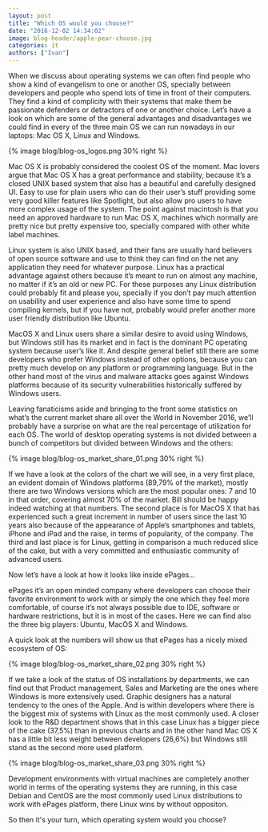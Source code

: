 ```yaml
---
layout: post
title: "Which OS would you choose?"
date: "2016-12-02 14:34:02"
image: blog-header/apple-pear-choose.jpg
categories: it
authors: ["Ivan"]
---
```


When we discuss about operating systems we can often find people who show a kind of evangelism to one or another OS, specially between developers and people who spend lots of time in front of their computers. They find a kind of complicity with their systems that make them be passionate defenders or detractors of one or another choice. Let’s have a look on which are some of the general advantages and disadvantages we could find in every of the three main OS we can run nowadays in our laptops: Mac OS X, Linux and Windows.

{% image blog/blog-os_logos.png 30% right %}

Mac OS X is probably considered the coolest OS of the moment. Mac lovers argue that Mac OS X has a great performance and stability, because it’s a closed UNIX based system that also has a beautiful and carefully designed UI. Easy to use for plain users who can do their user’s stuff providing some very good killer features like Spotlight, but also allow pro users to have more complex usage of the system. The point against macintosh is that you need an approved hardware to run Mac OS X, machines which normally are pretty nice but pretty expensive too, specially compared with other white label machines.

Linux system is also UNIX based, and their fans are usually hard believers of open source software and use to think they can find on the net any application they need for whatever purpose. Linux has a practical advantage against others because it’s meant to run on almost any machine, no matter if it’s an old or new PC. For these purposes any Linux distribution could probably fit and please you, specially if you don’t pay much attention on usability and user experience and also have some time to spend compiling kernels, but if you have not, probably would prefer another more user friendly distribution like Ubuntu.

MacOS X and Linux users share a similar desire to avoid using Windows, but Windows still has its market and in fact is the dominant PC operating system because user’s like it. And despite general belief still there are some developers who prefer Windows instead of other options, because you can pretty much develop on any platform or programming language. But in the other hand most of the virus and malware attacks goes against Windows platforms because of its security vulnerabilities historically suffered by Windows users.

Leaving fanaticisms aside and bringing to the front some statistics on what’s the current market share all over the World in November 2016, we’ll probably have a surprise on what are the real percentage of utilization for each OS. The world of desktop operating systems is not divided between a bunch of competitors but divided between Windows and the others:

{% image blog/blog-os_market_share_01.png 30% right %}


If we have a look at the colors of the chart we will see, in a very first place, an evident domain of Windows platforms (89,79% of the market), mostly there are two Windows versions which are the most popular ones: 7 and 10 in that order, covering almost 70% of the market. Bill should be happy indeed watching at that numbers. The second place is for MacOS X that has experienced such a great increment in number of users since the last 10 years also because of the appearance of Apple’s smartphones and tablets, iPhone and iPad and the raise, in terms of popularity, of the company. The third and last place is for Linux, getting in comparison a much reduced slice of the cake, but with a very committed and enthusiastic community of advanced users.


Now let’s have a look at how it looks like inside ePages…

ePages it’s an open minded company where developers can choose their favorite environment to work with or simply the one which they feel more comfortable, of course it’s not always possible due to IDE, software or hardware restrictions, but it is in most of the cases. Here we can find also the three big players: Ubuntu, MacOS X and Windows.

A quick look at the numbers will show us that ePages has a nicely mixed ecosystem of OS:

{% image blog/blog-os_market_share_02.png 30% right %}


If we take a look of the status of OS installations by departments, we can find out that Product management, Sales and Marketing are the ones where Windows is more extensively used. Graphic designers has a natural tendency to the ones of the Apple. And is within developers where there is the biggest mix of systems with Linux as the most commonly used. A closer look to the R&D department shows that in this case Linux has a bigger piece of the cake (37,5%) than in previous charts and in the other hand Mac OS X has a little bit less weight between developers (26,6%) but Windows still stand as the second more used platform.

{% image blog/blog-os_market_share_03.png 30% right %}


Development environments with virtual machines are completely another world in terms of the operating systems they are running, in this case Debian and CentOS are the most commonly used Linux distributions to work with ePages platform, there Linux wins by without oppositon.

So then it's your turn, which operating system would you choose?
